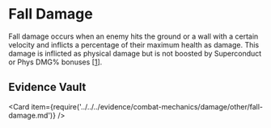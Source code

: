 # Fall Damage

Fall damage occurs when an enemy hits the ground or a wall with a certain velocity and inflicts a percentage of their maximum health as damage. This damage is inflicted as physical damage but is not boosted by Superconduct or Phys DMG% bonuses \[[1](../../../evidence/combat-mechanics/damage/other/fall-damage.md#sc-and-phys-bonus-dont-affect-fall-damage)\].

## Evidence Vault

<Card item={require('../../../evidence/combat-mechanics/damage/other/fall-damage.md')} />

